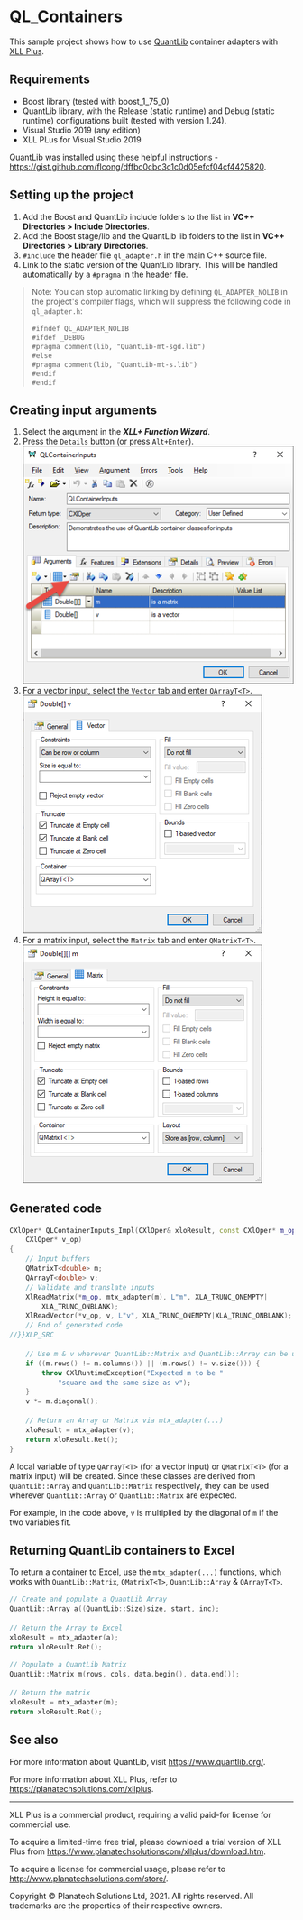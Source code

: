 # QL_Containers

This sample project shows how to use [QuantLib](https://www.quantlib.org) container adapters with [XLL Plus](https://planatechsolutions.com/xllplus).

## Requirements

- Boost library (tested with boost_1_75_0)
- QuantLib library, with the Release (static runtime) and Debug (static runtime) configurations built (tested with version 1.24).
- Visual Studio 2019 (any edition)
- XLL PLus for Visual Studio 2019

QuantLib was installed using these helpful instructions - <https://gist.github.com/flcong/dffbc0cbc3c1c0d05efcf04cf4425820>.

## Setting up the project

1.  Add the Boost and QuantLib include folders to the list in **VC++ Directories > Include Directories**.
1.  Add the Boost stage/lib and the QuantLib lib folders to the list in **VC++ Directories > Library Directories**.
1.  `#include` the header file `ql_adapter.h` in the main C++ source file.
1.  Link to the static version of the QuantLib library. 
This will be handled automatically by a `#pragma` in the header file.

> Note: You can stop automatic linking by defining `QL_ADAPTER_NOLIB` 
in the project's compiler flags, which will suppress the following code in `ql_adapter.h`:
>```
>#ifndef QL_ADAPTER_NOLIB
>#ifdef _DEBUG
>#pragma comment(lib, "QuantLib-mt-sgd.lib")
>#else
>#pragma comment(lib, "QuantLib-mt-s.lib")
>#endif
>#endif
>```

## Creating input arguments

1.  Select the argument in the ***XLL+ Function Wizard***.
1.  Press the `Details` button (or press `Alt+Enter`).  
![Picture of XLL+ Function Wizard](docs/details_button.png)
1.  For a vector input, select the `Vector` tab and enter `QArrayT<T>`.  
![Picture of XLL+ Argument Details Dialog for Vectors](docs/details_vector_tab.png)
1.  For a matrix input, select the `Matrix` tab and enter `QMatrixT<T>`.  
![Picture of XLL+ Argument Details Dialog for Matrices](docs/details_matrix_tab.png)

## Generated code 

```C++
CXlOper* QLContainerInputs_Impl(CXlOper& xloResult, const CXlOper* m_op, const 
    CXlOper* v_op)
{
    // Input buffers
    QMatrixT<double> m;
    QArrayT<double> v;
    // Validate and translate inputs
    XlReadMatrix(*m_op, mtx_adapter(m), L"m", XLA_TRUNC_ONEMPTY|
        XLA_TRUNC_ONBLANK);
    XlReadVector(*v_op, v, L"v", XLA_TRUNC_ONEMPTY|XLA_TRUNC_ONBLANK);
    // End of generated code
//}}XLP_SRC

    // Use m & v wherever QuantLib::Matrix and QuantLib::Array can be used:
    if ((m.rows() != m.columns()) || (m.rows() != v.size())) {
        throw CXlRuntimeException("Expected m to be "
            "square and the same size as v");
    }
    v *= m.diagonal();

    // Return an Array or Matrix via mtx_adapter(...)
    xloResult = mtx_adapter(v);
    return xloResult.Ret();
}
```

A local variable of type `QArrayT<T>` (for a vector input) or 
`QMatrixT<T>` (for a matrix input) will be created. 
Since these classes are derived from `QuantLib::Array` and `QuantLib::Matrix` 
respectively, they can be used wherever `QuantLib::Array` or `QuantLib::Matrix` 
are expected.

For example, in the code above, `v` is multiplied by the diagonal of `m` if the 
two variables fit.

## Returning QuantLib containers to Excel

To return a container to Excel, use the `mtx_adapter(...)` functions, which 
works with `QuantLib::Matrix`, `QMatrixT<T>`, `QuantLib::Array` & `QArrayT<T>`.
```C++
// Create and populate a QuantLib Array
QuantLib::Array a((QuantLib::Size)size, start, inc);

// Return the Array to Excel
xloResult = mtx_adapter(a);
return xloResult.Ret();
```

```C++
// Populate a QuantLib Matrix
QuantLib::Matrix m(rows, cols, data.begin(), data.end());

// Return the matrix
xloResult = mtx_adapter(m);
return xloResult.Ret();
```

## See also

For more information about QuantLib, visit <https://www.quantlib.org/>.

For more information about XLL Plus, refer to <https://planatechsolutions.com/xllplus>.

---

XLL Plus is a commercial product, requiring a valid paid-for license for commercial use.

To acquire a limited-time free trial, please download a trial version of XLL Plus from 
https://www.planatechsolutionscom/xllplus/download.htm.

To acquire a license for commercial usage, please refer to http://www.planatechsolutions.com/store/.

Copyright &copy; Planatech Solutions Ltd, 2021. All rights reserved. All trademarks are the properties of their respective owners.
